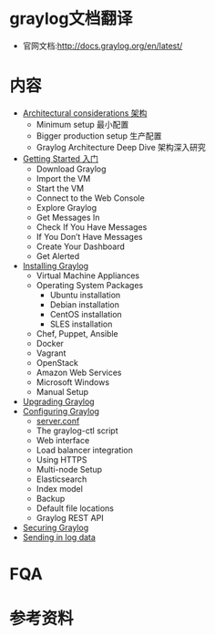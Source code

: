 # graylog文档翻译
- 官网文档:http://docs.graylog.org/en/latest/

# 内容
- [Architectural considerations 架构](https://github.com/mds1455975151/tools/blob/master/log/graylog/docs/01-architecture.md)
  - Minimum setup 最小配置
  - Bigger production setup 生产配置
  - Graylog Architecture Deep Dive 架构深入研究
- [Getting Started 入门](https://github.com/mds1455975151/tools/blob/master/log/graylog/docs/02-getting_started.md)
  - Download Graylog
  - Import the VM
  - Start the VM
  - Connect to the Web Console
  - Explore Graylog
  - Get Messages In
  - Check If You Have Messages
  - If You Don’t Have Messages
  - Create Your Dashboard
  - Get Alerted
- [Installing Graylog](https://github.com/mds1455975151/tools/blob/master/log/graylog/docs/03-installation.md)
  - Virtual Machine Appliances
  - Operating System Packages
    - Ubuntu installation
    - Debian installation
    - CentOS installation
    - SLES installation
  - Chef, Puppet, Ansible
  - Docker
  - Vagrant
  - OpenStack
  - Amazon Web Services
  - Microsoft Windows
  - Manual Setup
- [Upgrading Graylog](https://github.com/mds1455975151/tools/blob/master/log/graylog/docs/06-upgrade.md)
- [Configuring Graylog](https://github.com/mds1455975151/tools/blob/master/log/graylog/docs/07-configuration.md)
  - [server.conf](https://github.com/mds1455975151/tools/blob/master/log/graylog/docs/07-configuration-server.conf.md)
  - The graylog-ctl script
  - Web interface
  - Load balancer integration
  - Using HTTPS
  - Multi-node Setup
  - Elasticsearch
  - Index model
  - Backup
  - Default file locations
  - Graylog REST API
- [Securing Graylog]()
- [Sending in log data]()
# FQA
# 参考资料
